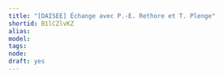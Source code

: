 ```yaml
---
title: "[DAISEE] Échange avec P.-E. Rethore et T. Plenge"
shortid: B1lCZlvKZ
alias: 
model: 
tags: 
node: 
draft: yes
--- 
```

 
